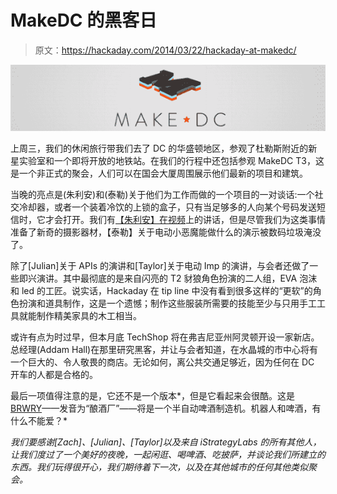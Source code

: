 # MakeDC 的黑客日

> 原文：<https://hackaday.com/2014/03/22/hackaday-at-makedc/>

![makedc](img/88723386dd4e8239350dbdac9caf26a4.png)

上周三，我们的休闲旅行带我们去了 DC 的华盛顿地区，参观了杜勒斯附近的新星实验室和一个即将开放的地铁站。在我们的行程中还包括参观 MakeDC T3，这是一个非正式的聚会，人们可以在国会大厦周围展示他们最新的项目和建筑。

当晚的亮点是(朱利安)和(泰勒)关于他们为工作而做的一个项目的一对谈话:一个社交冷却器，或者一个装着冷饮的上锁的盒子，只有当足够多的人向某个号码发送短信时，它才会打开。我们有[【朱利安】在视频](http://www.youtube.com/watch?v=aBTd-atB3nE)上的讲话，但是尽管我们为这类事情准备了新奇的摄影器材，【泰勒】关于电动小恶魔能做什么的演示被数码垃圾淹没了。

除了[Julian]关于 APIs 的演讲和[Taylor]关于电动 Imp 的演讲，与会者还做了一些即兴演讲。其中最彻底的是来自闪亮的 T2 豺狼角色扮演的二人组，EVA 泡沫和 led 的工匠。说实话，Hackaday 在 tip line 中没有看到很多这样的“更软”的角色扮演和道具制作，这是一个遗憾；制作这些服装所需要的技能至少与只用手工工具就能制作精美家具的木工相当。

或许有点为时过早，但本月底 TechShop 将在弗吉尼亚州阿灵顿开设一家新店。总经理(Addam Hall)在那里研究黑客，并让与会者知道，在水晶城的市中心将有一个巨大的、令人敬畏的商店。无论如何，离公共交通足够近，因为任何在 DC 开车的人都是合格的。

最后一项值得注意的是，它还不是一个版本*，但是它看起来会很酷。这是[BRWRY](http://brwry.com/)——发音为“酿酒厂”——将是一个半自动啤酒制造机。机器人和啤酒，有什么不能爱？*

 *我们要感谢[Zach]、[Julian]、[Taylor]以及来自 iStrategyLabs 的所有其他人，让我们度过了一个美好的夜晚，一起闲逛、喝啤酒、吃披萨，并谈论我们所建立的东西。我们玩得很开心，我们期待着下一次，以及在其他城市的任何其他类似聚会。*